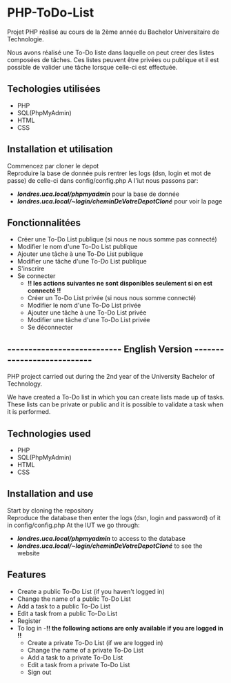 # PHP-ToDo-List

<p>
Projet PHP réalisé au cours de la 2ème année du Bachelor Universitaire de Technologie. 
</p>
<p>
Nous avons réalisé une To-Do liste dans laquelle on peut creer des listes composées de tâches. Ces listes peuvent être privées ou publique et il est possible de valider une tâche lorsque celle-ci est effectuée.  
</p>


## Techologies utilisées  

- PHP 
- SQL(PhpMyAdmin)
- HTML
- CSS


## Installation et utilisation
Commencez par cloner le depot  
Reproduire la base de donnée puis rentrer les logs (dsn, login et mot de passe) de celle-ci dans config/config.php
A l'iut nous passons par:
- ***londres.uca.local/phpmyadmin***  pour la base de donnée  
- ***londres.uca.local/~login/cheminDeVotreDepotCloné*** pour voir la page


## Fonctionnalitées

- Créer une To-Do List publique (si nous ne nous somme pas connecté)
- Modifier le nom d'une To-Do List publique
- Ajouter une tâche à une To-Do List publique
- Modifier une tâche d'une To-Do List publique
- S'inscrire
- Se connecter
    - **!! les actions suivantes ne sont disponibles seulement si on est connecté !!**
    - Créer un To-Do List privée (si nous nous somme connecté)
    - Modifier le nom d'une To-Do List privée
    - Ajouter une tâche à une To-Do List privée
    - Modifier une tâche d'une To-Do List privée
    - Se déconnecter


## --------------------------- English Version ---------------------------

<p>
PHP project carried out during the 2nd year of the University Bachelor of Technology.
</p>
<p>
We have created a To-Do list in which you can create lists made up of tasks. These lists can be private or public and it is possible to validate a task when it is performed.
</p>


## Technologies used

- PHP
- SQL(PhpMyAdmin)
- HTML
- CSS


## Installation and use

Start by cloning the repository  
Reproduce the database then enter the logs (dsn, login and password) of it in config/config.php
At the IUT we go through:
- ***londres.uca.local/phpmyadmin***  to access to the database
- ***londres.uca.local/~login/cheminDeVotreDepotCloné*** to see the website


## Features

- Create a public To-Do List (if you haven't logged in)
- Change the name of a public To-Do List
- Add a task to a public To-Do List
- Edit a task from a public To-Do List
- Register
- To log in
  -**!! the following actions are only available if you are logged in !!**
  - Create a private To-Do List (if we are logged in)
  - Change the name of a private To-Do List
  - Add a task to a private To-Do List
  - Edit a task from a private To-Do List
  - Sign out

